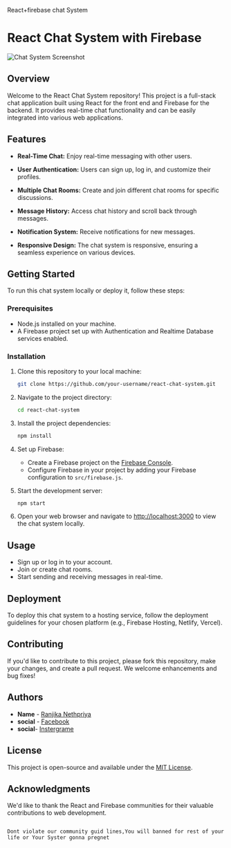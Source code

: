 
React+firebase chat System
# React Chat System with Firebase

![Chat System Screenshot](screenshot.png)

## Overview

Welcome to the React Chat System repository! This project is a full-stack chat application built using React for the front end and Firebase for the backend. It provides real-time chat functionality and can be easily integrated into various web applications.

## Features

- **Real-Time Chat:** Enjoy real-time messaging with other users.

- **User Authentication:** Users can sign up, log in, and customize their profiles.

- **Multiple Chat Rooms:** Create and join different chat rooms for specific discussions.

- **Message History:** Access chat history and scroll back through messages.

- **Notification System:** Receive notifications for new messages.

- **Responsive Design:** The chat system is responsive, ensuring a seamless experience on various devices.

## Getting Started

To run this chat system locally or deploy it, follow these steps:

### Prerequisites

- Node.js installed on your machine.
- A Firebase project set up with Authentication and Realtime Database services enabled.

### Installation

1. Clone this repository to your local machine:

   ```bash
   git clone https://github.com/your-username/react-chat-system.git
   ```

2. Navigate to the project directory:

   ```bash
   cd react-chat-system
   ```

3. Install the project dependencies:

   ```bash
   npm install
   ```

4. Set up Firebase:
   - Create a Firebase project on the [Firebase Console](https://console.firebase.google.com/).
   - Configure Firebase in your project by adding your Firebase configuration to `src/firebase.js`.

5. Start the development server:

   ```bash
   npm start
   ```

6. Open your web browser and navigate to [http://localhost:3000](http://localhost:3000) to view the chat system locally.

## Usage

- Sign up or log in to your account.
- Join or create chat rooms.
- Start sending and receiving messages in real-time.

## Deployment

To deploy this chat system to a hosting service, follow the deployment guidelines for your chosen platform (e.g., Firebase Hosting, Netlify, Vercel).

## Contributing

If you'd like to contribute to this project, please fork this repository, make your changes, and create a pull request. We welcome enhancements and bug fixes!

## Authors

- **Name** - [Ranjika Nethpriya](https://github.com/Ranjika123/)
- **social** - [Facebook](https://web.facebook.com/ranjikaneth/)
- **social**- [Instergrame](https://www.instagram.com/ranjika_neth/)

## License

This project is open-source and available under the [MIT License](LICENSE).

## Acknowledgments

We'd like to thank the React and Firebase communities for their valuable contributions to web development.

```

Dont violate our community guid lines,You will banned for rest of your life or Your Syster gonna pregnet 
